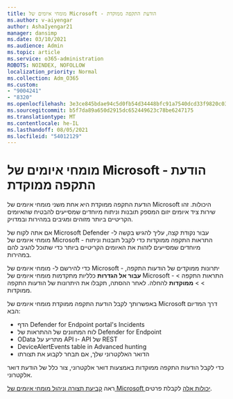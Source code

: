```yaml
---
title: מומחי איומים של Microsoft - הודעת התקפה ממוקדת
ms.author: v-aiyengar
author: AshaIyengar21
manager: dansimp
ms.date: 03/10/2021
ms.audience: Admin
ms.topic: article
ms.service: o365-administration
ROBOTS: NOINDEX, NOFOLLOW
localization_priority: Normal
ms.collection: Adm_O365
ms.custom:
- "9004241"
- "8320"
ms.openlocfilehash: 3e3ce845bdae94c5d0fb54d34448bfc91a7540dcd33f9820c030406f19108f97
ms.sourcegitcommit: b5f7da89a650d2915dc652449623c78be6247175
ms.translationtype: MT
ms.contentlocale: he-IL
ms.lasthandoff: 08/05/2021
ms.locfileid: "54012129"
---
```

# <a name="microsoft-threat-experts---targeted-attack-notification"></a>מומחי איומים של Microsoft - הודעת התקפה ממוקדת

הודעת התקפה ממוקדת היא אחת משני מומחי איומים של Microsoft היכולות. זהו שירות ציד איומים יזום המספק תובנות וניתוח מיוחדים שמסייעים להבטיח שהאיומים הקריטיים ביותר מזוהים ומגיבים במהירות ובמדויק.

אם אתה לקוח של Microsoft Defender עבור נקודת קצה, עליך להגיש בקשה ל- מומחי איומים של Microsoft - התראות התקפה ממוקדות כדי לקבל תובנות וניתוח מיוחדים שמסייעים לזהות את האיומים הקריטיים ביותר כדי שתוכל להגיב להם במהירות.

כדי להירשם ל- מומחי איומים של Microsoft - יתרונות ממוקדים של הודעות התקפה, **עבור אל הגדרות** כלליות מתקדמות מומחי איומים של Microsoft - התראות התקפה  >    >    >  **ממוקדות** להחלה. לאחר ההסתה, תקבלו את היתרונות של הודעות התקפה ממוקדות.

באפשרותך לקבל הודעת התקפה ממוקדת מומחי איומים של Microsoft דרך המדיום הבא:

- הדף Defender for Endpoint portal's Incidents
- לוח המחוונים של ההתראות של Defender for Endpoint
- OData מתריע על API ו- API של REST
- DeviceAlertEvents table in Advanced hunting
- הדואר האלקטרוני שלך, אם תבחר לקבוע את תצורתו

כדי לקבל הודעות התקפה ממוקדות באמצעות דואר אלקטרוני, צור כלל של הודעת דואר אלקטרוני. 

ראה [קביעת תצורה וניהול מומחי איומים של Microsoft יכולות אלה](/windows/security/threat-protection/microsoft-defender-atp/configure-microsoft-threat-experts) לקבלת פרטים.
